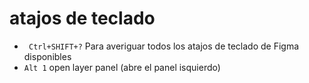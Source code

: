 # atajos de teclado

- ` Ctrl+SHIFT+?` Para averiguar todos los atajos de teclado de Figma disponibles
- `Alt 1` open layer panel (abre el panel isquierdo)
